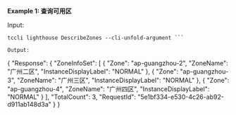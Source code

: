 **Example 1: 查询可用区**



Input: 

```
tccli lighthouse DescribeZones --cli-unfold-argument ```

Output: 
```
{
    "Response": {
        "ZoneInfoSet": [
            {
                "Zone": "ap-guangzhou-2",
                "ZoneName": "广州二区",
                "InstanceDisplayLabel": "NORMAL"
            },
            {
                "Zone": "ap-guangzhou-3",
                "ZoneName": "广州三区",
                "InstanceDisplayLabel": "NORMAL"
            },
            {
                "Zone": "ap-guangzhou-4",
                "ZoneName": "广州四区",
                "InstanceDisplayLabel": "NORMAL"
            }
        ],
        "TotalCount": 3,
        "RequestId": "5e1bf334-e530-4c26-ab92-d911ab148d3a"
    }
}
```

